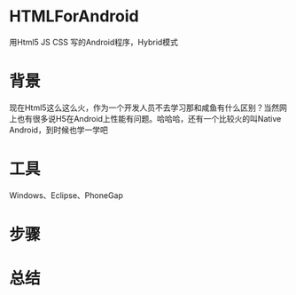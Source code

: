 # HTMLForAndroid

用Html5 JS CSS 写的Android程序，Hybrid模式

# 背景

现在Html5这么这么火，作为一个开发人员不去学习那和咸鱼有什么区别？当然网上也有很多说H5在Android上性能有问题。哈哈哈，还有一个比较火的叫Native Android，到时候也学一学吧

# 工具

Windows、Eclipse、PhoneGap

# 步骤

# 总结
